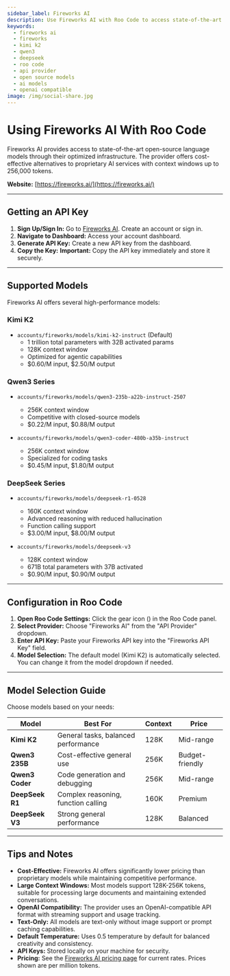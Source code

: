 ```yaml
---
sidebar_label: Fireworks AI
description: Use Fireworks AI with Roo Code to access state-of-the-art open-source models like Kimi K2, Qwen3, and DeepSeek with large context windows up to 256K tokens.
keywords:
  - fireworks ai
  - fireworks
  - kimi k2
  - qwen3
  - deepseek
  - roo code
  - api provider
  - open source models
  - ai models
  - openai compatible
image: /img/social-share.jpg
---
```


# Using Fireworks AI With Roo Code

Fireworks AI provides access to state-of-the-art open-source language models through their optimized infrastructure. The provider offers cost-effective alternatives to proprietary AI services with context windows up to 256,000 tokens.

**Website:** [https://fireworks.ai/](https://fireworks.ai/)

---

## Getting an API Key

1. **Sign Up/Sign In:** Go to [Fireworks AI](https://fireworks.ai/). Create an account or sign in.
2. **Navigate to Dashboard:** Access your account dashboard.
3. **Generate API Key:** Create a new API key from the dashboard.
4. **Copy the Key:** **Important:** Copy the API key immediately and store it securely.

---

## Supported Models

Fireworks AI offers several high-performance models:

### Kimi K2
* `accounts/fireworks/models/kimi-k2-instruct` (Default)
  - 1 trillion total parameters with 32B activated params
  - 128K context window
  - Optimized for agentic capabilities
  - $0.60/M input, $2.50/M output

### Qwen3 Series
* `accounts/fireworks/models/qwen3-235b-a22b-instruct-2507`
  - 256K context window
  - Competitive with closed-source models
  - $0.22/M input, $0.88/M output

* `accounts/fireworks/models/qwen3-coder-480b-a35b-instruct`
  - 256K context window
  - Specialized for coding tasks
  - $0.45/M input, $1.80/M output

### DeepSeek Series
* `accounts/fireworks/models/deepseek-r1-0528`
  - 160K context window
  - Advanced reasoning with reduced hallucination
  - Function calling support
  - $3.00/M input, $8.00/M output

* `accounts/fireworks/models/deepseek-v3`
  - 128K context window
  - 671B total parameters with 37B activated
  - $0.90/M input, $0.90/M output

---

## Configuration in Roo Code

1. **Open Roo Code Settings:** Click the gear icon (<Codicon name="gear" />) in the Roo Code panel.
2. **Select Provider:** Choose "Fireworks AI" from the "API Provider" dropdown.
3. **Enter API Key:** Paste your Fireworks API key into the "Fireworks API Key" field.
4. **Model Selection:** The default model (Kimi K2) is automatically selected. You can change it from the model dropdown if needed.

---

## Model Selection Guide

Choose models based on your needs:

| Model | Best For | Context | Price |
|-------|----------|---------|-------|
| **Kimi K2** | General tasks, balanced performance | 128K | Mid-range |
| **Qwen3 235B** | Cost-effective general use | 256K | Budget-friendly |
| **Qwen3 Coder** | Code generation and debugging | 256K | Mid-range |
| **DeepSeek R1** | Complex reasoning, function calling | 160K | Premium |
| **DeepSeek V3** | Strong general performance | 128K | Balanced |

---

## Tips and Notes

* **Cost-Effective:** Fireworks AI offers significantly lower pricing than proprietary models while maintaining competitive performance.
* **Large Context Windows:** Most models support 128K-256K tokens, suitable for processing large documents and maintaining extended conversations.
* **OpenAI Compatibility:** The provider uses an OpenAI-compatible API format with streaming support and usage tracking.
* **Text-Only:** All models are text-only without image support or prompt caching capabilities.
* **Default Temperature:** Uses 0.5 temperature by default for balanced creativity and consistency.
* **API Keys:** Stored locally on your machine for security.
* **Pricing:** See the [Fireworks AI pricing page](https://fireworks.ai/pricing) for current rates. Prices shown are per million tokens.